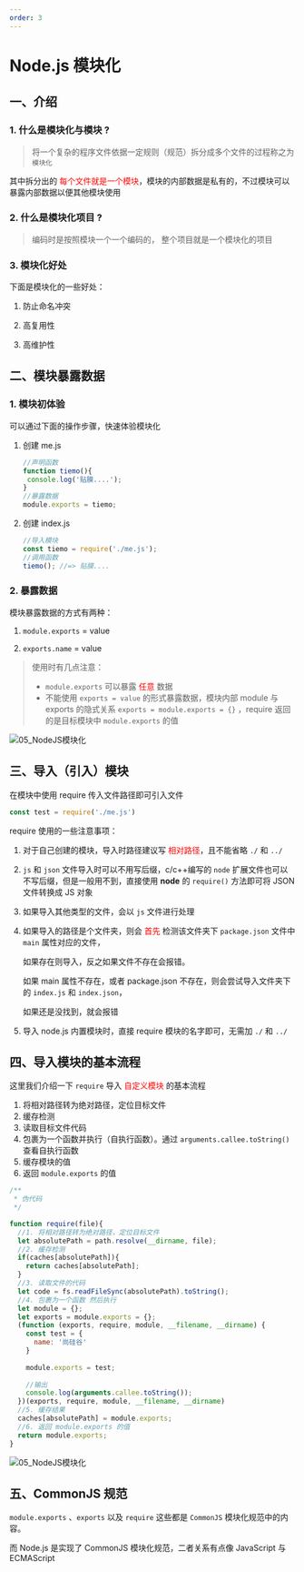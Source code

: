 ```yaml
---
order: 3
---
```


# Node.js 模块化

## 一、介绍

### 1. 什么是模块化与模块 ?

> 将一个复杂的程序文件依据一定规则（规范）拆分成多个文件的过程称之为 `模块化`

其中拆分出的 <span style="color:red">每个文件就是一个模块</span>，模块的内部数据是私有的，不过模块可以暴露内部数据以便其他模块使用

### 2. 什么是模块化项目 ?

> 编码时是按照模块一个一个编码的， 整个项目就是一个模块化的项目

### 3. 模块化好处

下面是模块化的一些好处：

1. 防止命名冲突

2. 高复用性

3. 高维护性

## 二、模块暴露数据

### 1. 模块初体验

可以通过下面的操作步骤，快速体验模块化

1. 创建 me.js

   ```js
   //声明函数
   function tiemo(){
   	console.log('贴膜....');
   }
   //暴露数据
   module.exports = tiemo;
   ```

2. 创建 index.js

   ```js
   //导入模块
   const tiemo = require('./me.js');
   //调用函数
   tiemo(); //=> 贴膜....
   ```


### 2. 暴露数据

模块暴露数据的方式有两种：

1. `module.exports` = value

2. `exports.name` = value

> 使用时有几点注意：
>
> - `module.exports` 可以暴露 <span style="color:red">任意</span> 数据
> - 不能使用 `exports = value` 的形式暴露数据，模块内部 module 与 exports 的隐式关系
>   `exports = module.exports = {}` ，require 返回的是目标模块中 `module.exports` 的值

![05_NodeJS模块化](./images/export.jpg)

## 三、导入（引入）模块

在模块中使用 require 传入文件路径即可引入文件

```js
const test = require('./me.js')
```

require 使用的一些注意事项：

1. 对于自己创建的模块，导入时路径建议写 <span style="color:red">相对路径</span>，且不能省略 `./` 和 `../`

2. `js` 和 `json` 文件导入时可以不用写后缀，c/c++编写的 `node` 扩展文件也可以不写后缀，但是一般用不到，直接使用 **node** 的 `require()` 方法即可将 JSON 文件转换成 JS 对象
   
3. 如果导入其他类型的文件，会以 `js` 文件进行处理

4. 如果导入的路径是个文件夹，则会 <span style="color:red">首先</span> 检测该文件夹下 `package.json` 文件中 `main` 属性对应的文件，
   
   如果存在则导入，反之如果文件不存在会报错。
   
   如果 main 属性不存在，或者 package.json 不存在，则会尝试导入文件夹下的 `index.js` 和
   `index.json`，
   
   如果还是没找到，就会报错
   
5. 导入 node.js 内置模块时，直接 require 模块的名字即可，无需加 `./` 和 `../`

    

## 四、导入模块的基本流程

这里我们介绍一下 `require` 导入 <span style="color:red">自定义模块</span> 的基本流程

1. 将相对路径转为绝对路径，定位目标文件
2. 缓存检测
3. 读取目标文件代码
4. 包裹为一个函数并执行（自执行函数）。通过 `arguments.callee.toString()` 查看自执行函数
5. 缓存模块的值
6. 返回 `module.exports` 的值

```js
/**
 * 伪代码
 */

function require(file){
  //1. 将相对路径转为绝对路径，定位目标文件
  let absolutePath = path.resolve(__dirname, file);
  //2. 缓存检测
  if(caches[absolutePath]){
    return caches[absolutePath];
  }
  //3. 读取文件的代码
  let code = fs.readFileSync(absolutePath).toString();
  //4. 包裹为一个函数 然后执行
  let module = {};
  let exports = module.exports = {};
  (function (exports, require, module, __filename, __dirname) {
    const test = {
      name: '尚硅谷'
    }
  
    module.exports = test;
  
    //输出
    console.log(arguments.callee.toString());
  })(exports, require, module, __filename, __dirname)
  //5. 缓存结果
  caches[absolutePath] = module.exports;
  //6. 返回 module.exports 的值
  return module.exports;
}
```



![05_NodeJS模块化](./images/module.jpg)

## 五、CommonJS 规范

`module.exports` 、`exports` 以及 `require` 这些都是 `CommonJS` 模块化规范中的内容。

而 Node.js 是实现了 CommonJS 模块化规范，二者关系有点像 JavaScript 与 ECMAScript